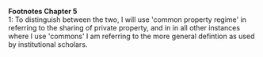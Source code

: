 **Footnotes Chapter 5**
<br>
<a id="1">1</a>: To distinguish between the two, I will use 'common property regime' in referring to the sharing of private property, and in in all other instances where I use 'commons' I am referring to the more general defintion as used by institutional scholars. 
